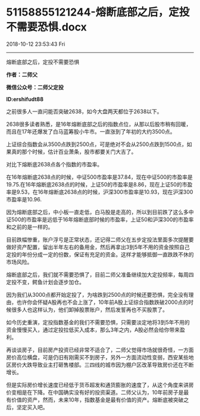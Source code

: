 # 51158855121244-熔断底部之后，定投不需要恐惧.docx

2018-10-12 23:53:43 Fri

----

熔断底部之后，定投不需要恐惧

__作者：二师父__

__微信公众号：二师父定投__

__ID:ershifudt88__

之前很多人一直问能否突破2638，如今大盘两天都位于2638以下。

2638很多读者熟悉，是16年熔断底部之后的指数点位，从那以后股市稍有回暖，而且在17年还爆发了白马蓝筹股小牛市。一直涨到了年初的大约3500点。

上证综合指数会从3500点跌到2500点，可是绝对不会从2500点跌到1500点，如果真的那个时候，估计百业萧条，股市都要关门大吉了。

对比下熔断底2638点各个指数的市盈率。

在16年熔断底2638点的时候，中证500市盈率是37\.84，现在中证500的市盈率是19\.75\.在16年熔断底2638点的时候，上证50的市盈率是8\.86，现在上证50的市盈率是9\.53，在16年熔断底2638点的时候，沪深300市盈率是10\.93，现在沪深300市盈率是10\.96\.

因为熔断底部之后，中小板一直走低，白马股是走高的，所以到目前跌了这么多中证500的市盈率是远低于16年熔断底部时候的市盈率，上证50和沪深300的市盈率和之前的是一样的。

目前跌幅惨重，账户浮亏是正常状态，还记得二师父在五步定投法里面多次提醒要做好资产配置，留出半年左右的备用金，然后再拿出3到5年不用的资金按照自己定投的年份分成一定的份数，保证有充足的资金。这样才能够抵御一直跌跌不休的市场风险。

熔断底部之后，我们就不需要恐惧了，目前二师父准备继续加大定投频率，每周四定投不变，鳄鱼计划会逐步加仓。

因为我们从3000点都开始定投了，为啥跌到2500点的时候还要恐惧，完全没有理由，也许你会怀疑A股再也不会上涨了，10年前A股上证综合指数跌破2000点的时候很多人也这样认为，他们卸掉股票账户，然后发誓再也不买股票了。

如今历史重演，定投指数基金的我们不需要恐惧，只需要淡定地将3到5年不用的资金慢慢买入，通过定投拉低买入成本，那么3年之内，A股必然会给你带来盈利。

再谈谈房子，目前房产投资已经非常不适合了，二师父觉得市场就很奇怪，一方面房价高位横盘，可是仍旧有刚需买不到房子，另外一方面流动性变弱，西安某些地区房价大跌导致业主打砸售楼部。三四线的城市因为棚户区改革导致房价还在不断增长。

但是实际房价增长速度已经低于货币超发和通货膨胀的速度了，从这个角度来讲房价变相是在下降。在中国确实没有好的投资渠道。二师父认为，10年前房子是最有价值的资产，然而，未来10年，指数基金是最有价值的资产。熔断底被突破之后，坚定买入吧。

